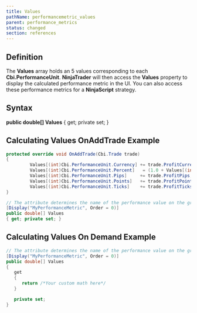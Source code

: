 ```yaml
---
title: Values
pathName: performancemetric_values
parent: performance_metrics
status: changed
section: references
---
```


## Definition

The **Values** array holds an 5 values corresponding to each **Cbi.PerformanceUnit**. **NinjaTrader** will then access the **Values** property to display the calculated performance metric in the UI. You can also access these performance metrics for a **NinjaScript** strategy.

## Syntax

**public double[] Values**
{ get; private set; }

## Calculating Values OnAddTrade Example

```csharp
protected override void OnAddTrade(Cbi.Trade trade)
{
         Values[(int)Cbi.PerformanceUnit.Currency] += trade.ProfitCurrency;
         Values[(int)Cbi.PerformanceUnit.Percent]   = (1.0 + Values[(int)Cbi.PerformanceUnit.Percent]) * (1.0 + trade.ProfitPercent) - 1;
         Values[(int)Cbi.PerformanceUnit.Pips]     += trade.ProfitPips;
         Values[(int)Cbi.PerformanceUnit.Points]   += trade.ProfitPoints;
         Values[(int)Cbi.PerformanceUnit.Ticks]    += trade.ProfitTicks;
}

// The attribute determines the name of the performance value on the grid
[Display("MyPerformanceMetric", Order = 0)]
public double[] Values
{ get; private set; }
```

## Calculating Values On Demand Example

```csharp
// The attribute determines the name of the performance value on the grid
[Display("MyPerformanceMetric", Order = 0)]
public double[] Values
{ 
   get 
   { 
      return /*Your custom math here*/ 
   }

   private set; 
}
```
